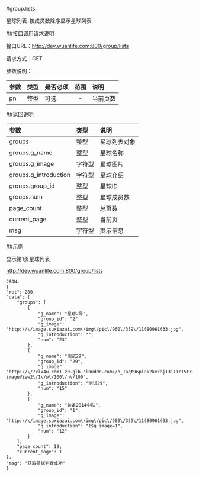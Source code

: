 #group.lists

星球列表-按成员数降序显示星球列表

##接口调用请求说明

接口URL：http://dev.wuanlife.com:800/group/lists

请求方式：GET

参数说明：

|参数|类型|是否必须|范围|说明|
|:--|:--|:--|:--:|:--|
|pn|整型|可选|-|当前页数|

##返回说明

|参数|类型|说明|
|:--|:--|:--|
|groups                |整型  |星球列表对象|
|groups.g_name           |整型   |星球名称|
|groups.g_image           |字符型   |星球图片|
|groups.g_introduction           |字符型   |星球介绍|
|groups.group_id     |整型 |星球ID|
|groups.num           |整型 |星球成员数|
|page_count           |整型 |总页数|
|current_page           |整型 |当前页|
|msg|字符型|提示信息|


##示例

显示第1页星球列表

http://dev.wuanlife.com:800/group/lists

    JSON:
    {
	"ret": 200,
	"data": {
		"groups": [
			{
				"g_name": "星球2号",
				"group_id": "2",
				"g_image": "http:\/\/image.suxiazai.com\/img\/pic\/960\/359\/11680961633.jpg",
				"g_introduction": "",
				"num": "23"
			},
			{
				"g_name": "测试29",
				"group_id": "29",
				"g_image": "http:\/\/7xlx4u.com1.z0.glb.clouddn.com\/o_1aqt96pink2kvkhj13111r15tr7.jpg?imageView2\/1\/w\/100\/h\/100",
				"g_introduction": "测试29",
				"num": "15"
			},
			{
				"g_name": "装备2014中队",
				"group_id": "1",
				"g_image": "http:\/\/image.suxiazai.com\/img\/pic\/960\/359\/11680961633.jpg",
				"g_introduction": "1$g_image=1",
				"num": "12"
			}
		],
		"page_count": 19,
		"current_page": 1
	},
	"msg": "获取星球列表成功"
    }
